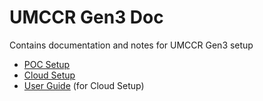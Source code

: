 # UMCCR Gen3 Doc

Contains documentation and notes for UMCCR Gen3 setup

- [POC Setup](poc)
- [Cloud Setup](cloud)
- [User Guide](user-guide) (for Cloud Setup)
